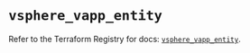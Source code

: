 # `vsphere_vapp_entity`

Refer to the Terraform Registry for docs: [`vsphere_vapp_entity`](https://registry.terraform.io/providers/vmware/vsphere/2.14.0/docs/resources/vapp_entity).
